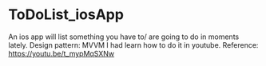 # ToDoList_iosApp
An ios app will list something you have to/ are going to do in moments lately.
Design pattern: MVVM
I had learn how to do it in youtube.
Reference: https://youtu.be/t_mypMqSXNw
